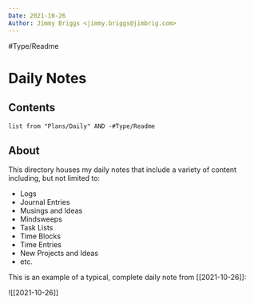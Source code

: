 ```yaml
---
Date: 2021-10-26
Author: Jimmy Briggs <jimmy.briggs@jimbrig.com>
---
```


#Type/Readme

# Daily Notes

## Contents

```dataview
list from "Plans/Daily" AND -#Type/Readme
```

## About

This directory houses my daily notes that include a variety of content including, but not limited to:
- Logs
- Journal Entries
- Musings and Ideas
- Mindsweeps
- Task Lists
- Time Blocks
- Time Entries
- New Projects and Ideas
- etc.

This is an example of a typical, complete daily note from [[2021-10-26]]:

![[2021-10-26]]

